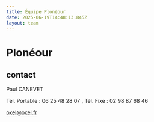 ```yaml
---
title: Équipe Plonéour 
date: 2025-06-19T14:48:13.845Z
layout: team
---
```


# Plonéour 



## contact 

Paul CANEVET

Tél. Portable : 06 25 48 28 07 , Tél. Fixe : 02 98 87 68 46

oxel@oxel.fr

